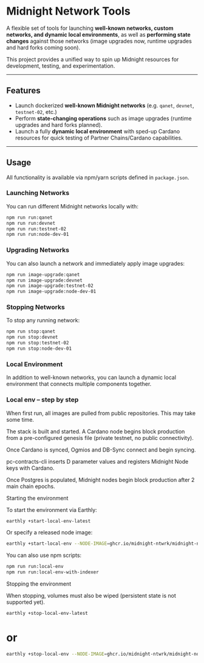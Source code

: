 # Midnight Network Tools

A flexible set of tools for launching **well-known networks, custom networks, and dynamic local environments**, as well as **performing state changes** against those networks (image upgrades now, runtime upgrades and hard forks coming soon).  

This project provides a unified way to spin up Midnight resources for development, testing, and experimentation.  

---

## Features

- Launch dockerized **well-known Midnight networks** (e.g. `qanet`, `devnet`, `testnet-02`, etc.)
- Perform **state-changing operations** such as image upgrades (runtime upgrades and hard forks planned).
- Launch a fully **dynamic local environment** with sped-up Cardano resources for quick testing of Partner Chains/Cardano capabilities.

---

## Usage

All functionality is available via npm/yarn scripts defined in `package.json`.

### Launching Networks

You can run different Midnight networks locally with:

```bash
npm run run:qanet
npm run run:devnet
npm run run:testnet-02
npm run run:node-dev-01
```

### Upgrading Networks

You can also launch a network and immediately apply image upgrades:

```bash
npm run image-upgrade:qanet
npm run image-upgrade:devnet
npm run image-upgrade:testnet-02
npm run image-upgrade:node-dev-01
```

### Stopping Networks

To stop any running network:

```bash
npm run stop:qanet
npm run stop:devnet
npm run stop:testnet-02
npm run stop:node-dev-01
```

### Local Environment

In addition to well-known networks, you can launch a dynamic local environment that connects multiple components together.

### Local env – step by step

When first run, all images are pulled from public repositories. This may take some time.

The stack is built and started. A Cardano node begins block production from a pre-configured genesis file (private testnet, no public connectivity).

Once Cardano is synced, Ogmios and DB-Sync connect and begin syncing.

pc-contracts-cli inserts D parameter values and registers Midnight Node keys with Cardano.

Once Postgres is populated, Midnight nodes begin block production after 2 main chain epochs.

Starting the environment

To start the environment via Earthly:

```bash
earthly +start-local-env-latest
```

Or specify a released node image:
```bash
earthly +start-local-env --NODE-IMAGE=ghcr.io/midnight-ntwrk/midnight-node:0.12.0
```

You can also use npm scripts:
```bash
npm run run:local-env
npm run run:local-env-with-indexer
```

Stopping the environment

When stopping, volumes must also be wiped (persistent state is not supported yet).
```bash
earthly +stop-local-env-latest
```
# or
```bash
earthly +stop-local-env --NODE-IMAGE=ghcr.io/midnight-ntwrk/midnight-node:0.12.0
```